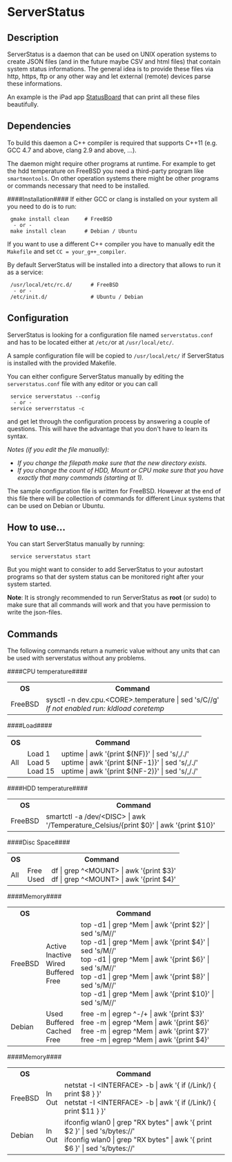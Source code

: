 ServerStatus
===

Description
---
ServerStatus is a daemon that can be used on UNIX operation systems to create JSON files (and in the future maybe CSV and html files) that contain system status informations. The general idea is to provide these files via http, https, ftp or any other way and let external (remote) devices parse these informations.

An example is the iPad app [StatusBoard](http://panic.com/statusboard/) that can print all these files beautifully.


Dependencies
---
To build this daemon a C++ compiler is required that supports C++11 (e.g. GCC 4.7 and above, clang 2.9 and above, ...).

The daemon might require other programs at runtime. For example to get the hdd temperature on FreeBSD you need a third-party program like `smartmontools`. 
On other operation systems there might be other programs or commands necessary that need to be installed.

####Installation####
If either GCC or clang is installed on your system all you need to do is to run:

     gmake install clean     # FreeBSD
      - or - 
     make install clean      # Debian / Ubuntu     

If you want to use a different C++ compiler you have to manually edit the `Makefile` and set `CC = your_g++_compiler`.

By default ServerStatus will be installed into a directory that allows to run it as a service:

     /usr/local/etc/rc.d/      # FreeBSD
      - or -
     /etc/init.d/              # Ubuntu / Debian


Configuration
---
ServerStatus is looking for a configuration file named `serverstatus.conf` and has to be located either at `/etc/`or at `/usr/local/etc/`.

A sample configuration file will be copied to `/usr/local/etc/` if ServerStatus is installed with the provided Makefile.

You can either configure ServerStatus manually by editing the `serverstatus.conf` file with any editor or you can call 

     service serverstatus --config
      - or -
     service serverrstatus -c
     
and get let through the configuration process by answering a couple of questions. This will have the advantage that you don't have to learn its syntax.

*Notes (if you edit the file manually):*
 - *If you change the filepath make sure that the new directory exists.*
 - *If you change the count of HDD, Mount or CPU make sure that you have exactly that many commands (starting at 1).*

 
The sample configuration file is written for FreeBSD. However at the end of this file there will be collection of commands for different Linux systems that can be used on Debian or Ubuntu.


How to use...
---
You can start ServerStatus manually by running:

     service serverstatus start

But you might want to consider to add ServerStatus to your autostart programs so that der system status can be monitored right after your system started.

**Note**:
It is strongly recommended to run ServerStatus as **root** (or sudo) to make sure that all commands will work and that you have permission to write the json-files.


Commands
---
The following commands return a numeric value without any units that can be used with serverstatus without any problems.

####CPU temperature####
<table>
	<tr>
		<th>OS</th>
		<th>Command</th>
	</tr>
	<tr>
		<td>FreeBSD</td>
		<td>sysctl -n dev.cpu.&lt;CORE&gt;.temperature | sed 's/C//g'
		<br/><i>If not enabled run: kldload coretemp</i></td>
	</tr>
	<!--
	<tr>
		<td>Raspian</td>
		<td>vcgencmd measure_temp | cut -c 6- | sed "s/'/°/"</td>
	</tr>
	-->
</table>

####Load####
<table>
	<tr>
		<th>OS</th>
		<th colspan="2">Command</th>
	</tr>
	<tr>
		<td>All</td>
		<td>Load 1<br/>Load 5<br/>Load 15</td>
		<td>uptime | awk '{print $(NF)}' | sed 's/,/./'
		<br/>uptime | awk '{print $(NF-1)}' | sed 's/,/./'
		<br/>uptime | awk '{print $(NF-2)}' | sed 's/,/./'</td>
	</tr>
</table>

####HDD temperature####
<table>
	<tr>
		<th>OS</th>
		<th>Command</th>
	</tr>
	<tr>
		<td>FreeBSD</td>
		<td>smartctl -a /dev/&lt;DISC&gt; | awk '/Temperature_Celsius/{print $0}' | awk '{print $10}'</td>
	</tr>
</table>

####Disc Space####
<table>
	<tr>
		<th>OS</th>
		<th colspan="2">Command</th>
	</tr>
	<tr>
		<td>All</td>
		<td>Free<br/>Used</td>
		<td>df | grep ^&lt;MOUNT&gt; | awk '{print $3}'
		<br/>df | grep ^&lt;MOUNT&gt; | awk '{print $4}'</td>
	</tr>
</table>

####Memory####
<table>
	<tr>
		<th>OS</th>
		<th colspan="2">Command</th>
	</tr>
	<tr>
		<td>FreeBSD</td>
		<td>Active<br/>Inactive<br/>Wired<br/>Buffered<br/>Free</td>
		<td>top -d1 | grep ^Mem | awk '{print $2}' | sed 's/M//'
		<br/>top -d1 | grep ^Mem | awk '{print $4}' | sed 's/M//'
		<br/>top -d1 | grep ^Mem | awk '{print $6}' | sed 's/M//'
		<br/>top -d1 | grep ^Mem | awk '{print $8}' | sed 's/M//'
		<br/>top -d1 | grep ^Mem | awk '{print $10}' | sed 's/M//'</td>
	</tr>
	<tr>
		<td>Debian</td>
		<td>Used<br/>Buffered<br/>Cached<br/>Free</td>
		<td>free -m | egrep ^-/+ |  awk '{print $3}'
		<br/>free -m | egrep ^Mem |  awk '{print $6}'
		<br/>free -m | egrep ^Mem |  awk '{print $7}'
		<br/>free -m | egrep ^Mem |  awk '{print $4}'</td>
	</tr>
</table>

####Memory####
<table>
	<tr>
		<th>OS</th>
		<th colspan="2">Command</th>
	</tr>
	<tr>
		<td>FreeBSD</td>
		<td>In<br/>Out</td>
		<td>netstat -I &lt;INTERFACE&gt; -b | awk '{ if (/Link/) { print $8 } }'
		<br>netstat -I &lt;INTERFACE&gt; -b | awk '{ if (/Link/) { print $11 } }'</td>
	</tr>
	<tr>
		<td>Debian</td>
		<td>In<br/>Out</td>
		<td>ifconfig wlan0 | grep "RX bytes" | awk '{ print $2 }' | sed 's/bytes://'
		<br/>ifconfig wlan0 | grep "RX bytes" | awk '{ print $6 }' | sed 's/bytes://'</td>
	</tr>
</table>